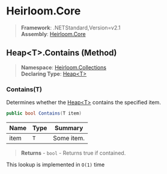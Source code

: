 # Heirloom.Core

> **Framework**: .NETStandard,Version=v2.1  
> **Assembly**: [Heirloom.Core][0]

## Heap\<T>.Contains (Method)

> **Namespace**: [Heirloom.Collections][0]  
> **Declaring Type**: [Heap\<T>][1]

### Contains(T)

Determines whether the [Heap\<T>][1] contains the specified item.

```cs
public bool Contains(T item)
```

| Name | Type | Summary    |
|------|------|------------|
| item | `T`  | Some item. |

> **Returns** - `bool` - Returns true if contained.

This lookup is implemented in `O(1)` time

[0]: ../../../Heirloom.Core.md
[1]: ../Heap[T].md
